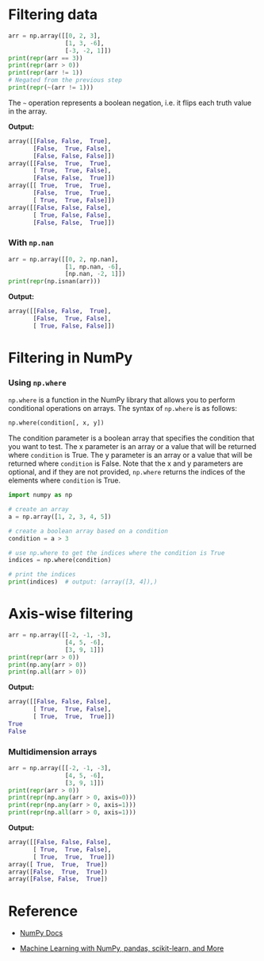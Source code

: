 # Filtering data

```py
arr = np.array([[0, 2, 3],
                [1, 3, -6],
                [-3, -2, 1]])
print(repr(arr == 3))
print(repr(arr > 0))
print(repr(arr != 1))
# Negated from the previous step
print(repr(~(arr != 1)))
```

The `~` operation represents a boolean negation, i.e. it flips each truth value in the array.

**Output:**

```py
array([[False, False,  True],
       [False,  True, False],
       [False, False, False]])
array([[False,  True,  True],
       [ True,  True, False],
       [False, False,  True]])
array([[ True,  True,  True],
       [False,  True,  True],
       [ True,  True, False]])
array([[False, False, False],
       [ True, False, False],
       [False, False,  True]])
```

### With `np.nan`

```py
arr = np.array([[0, 2, np.nan],
                [1, np.nan, -6],
                [np.nan, -2, 1]])
print(repr(np.isnan(arr)))
```

**Output:**

```py
array([[False, False,  True],
       [False,  True, False],
       [ True, False, False]])
```

# Filtering in NumPy

### Using `np.where`

`np.where` is a function in the NumPy library that allows you to perform conditional operations on arrays. The syntax of `np.where` is as follows:

```py
np.where(condition[, x, y])
```

The condition parameter is a boolean array that specifies the condition that you want to test. The x parameter is an array or a value that will be returned where `condition` is True. The y parameter is an array or a value that will be returned where `condition` is False. Note that the x and y parameters are optional, and if they are not provided, `np.where` returns the indices of the elements where `condition` is True.

```py
import numpy as np

# create an array
a = np.array([1, 2, 3, 4, 5])

# create a boolean array based on a condition
condition = a > 3

# use np.where to get the indices where the condition is True
indices = np.where(condition)

# print the indices
print(indices)  # output: (array([3, 4]),)
```

# Axis-wise filtering

```py
arr = np.array([[-2, -1, -3],
                [4, 5, -6],
                [3, 9, 1]])
print(repr(arr > 0))
print(np.any(arr > 0))
print(np.all(arr > 0))
```

**Output:**

```py
array([[False, False, False],
       [ True,  True, False],
       [ True,  True,  True]])
True
False
```

### Multidimension arrays

```py
arr = np.array([[-2, -1, -3],
                [4, 5, -6],
                [3, 9, 1]])
print(repr(arr > 0))
print(repr(np.any(arr > 0, axis=0)))
print(repr(np.any(arr > 0, axis=1)))
print(repr(np.all(arr > 0, axis=1)))
```

**Output:**

```py
array([[False, False, False],
       [ True,  True, False],
       [ True,  True,  True]])
array([ True,  True,  True])
array([False,  True,  True])
array([False, False,  True])
```

# Reference

- [NumPy Docs](https://numpy.org/doc/stable/)

- [Machine Learning with NumPy, pandas, scikit-learn, and More](https://www.educative.io/courses/machine-learning-numpy-pandas-scikit-learn)
